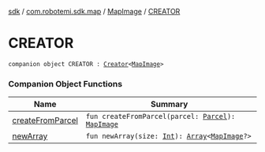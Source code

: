 [sdk](../../../index.md) / [com.robotemi.sdk.map](../../index.md) / [MapImage](../index.md) / [CREATOR](./index.md)

# CREATOR

`companion object CREATOR : `[`Creator`](https://developer.android.com/reference/android/os/Parcelable/Creator.html)`<`[`MapImage`](../index.md)`>`

### Companion Object Functions

| Name | Summary |
|---|---|
| [createFromParcel](create-from-parcel.md) | `fun createFromParcel(parcel: `[`Parcel`](https://developer.android.com/reference/android/os/Parcel.html)`): `[`MapImage`](../index.md) |
| [newArray](new-array.md) | `fun newArray(size: `[`Int`](https://kotlinlang.org/api/latest/jvm/stdlib/kotlin/-int/index.html)`): `[`Array`](https://kotlinlang.org/api/latest/jvm/stdlib/kotlin/-array/index.html)`<`[`MapImage`](../index.md)`?>` |
